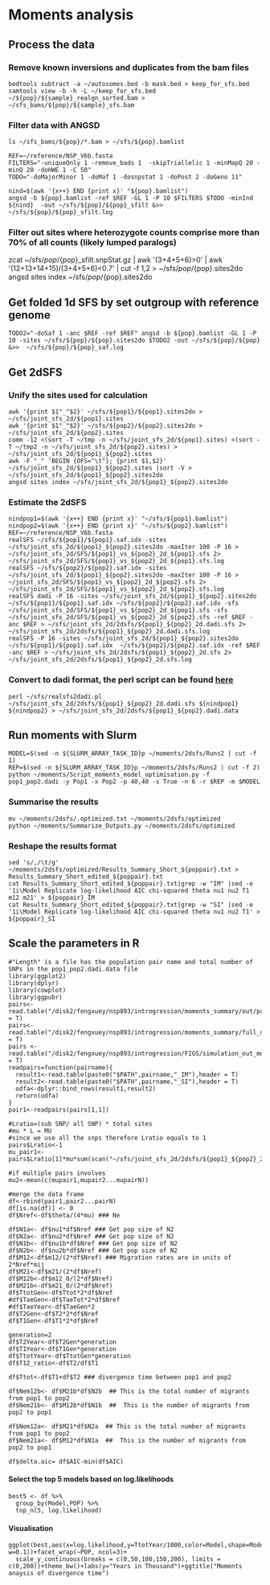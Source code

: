 # Moments analysis
## Process the data
### Remove known inversions and duplicates from the bam files
```
bedtools subtract -a ~/autosomes.bed -b mask.bed > keep_for_sfs.bed
samtools view -b -h -L ~/keep_for_sfs.bed ~/${pop}/${sample}_realgn_sorted.bam > ~/sfs_bams/${pop}/${sample}_sfs.bam
```
### Filter data with ANGSD
```
ls ~/sfs_bams/${pop}/*.bam > ~/sfs/${pop}.bamlist

REF=~/reference/NSP_V6b.fasta
FILTERS="-uniqueOnly 1 -remove_bads 1  -skipTriallelic 1 -minMapQ 20 -minQ 20 -doHWE 1 -C 50"
TODO="-doMajorMinor 1 -doMaf 1 -dosnpstat 1 -doPost 2 -doGeno 11"

nind=$(awk '{x++} END {print x}' "${pop}.bamlist")
angsd -b ${pop}.bamlist -ref $REF -GL 1 -P 10 $FILTERS $TODO -minInd ${nind}  -out ~/sfs/${pop}/${pop}_sfilt &>> ~/sfs/${pop}/${pop}_sfilt.log
```
### Filter out sites where heterozygote counts comprise more than 70% of all counts (likely lumped paralogs)
zcat ~/sfs/${pop}/${pop}_sfilt.snpStat.gz | awk '($3+$4+$5+$6)>0' | awk '($12+$13+$14+$15)/($3+$4+$5+$6)<0.7' | cut -f 1,2  > ~/sfs/${pop}/${pop}.sites2do
angsd sites index ~/sfs/${pop}/${pop}.sites2do

## Get folded 1d SFS by set outgroup with reference genome
``
TODO2="-doSaf 1 -anc $REF -ref $REF"
angsd -b ${pop}.bamlist -GL 1 -P 10 -sites ~/sfs/${pop}/${pop}.sites2do $TODO2 -out ~/sfs/${pop}/${pop} &>>  ~/sfs/${pop}/${pop}_saf.log
``

## Get 2dSFS
### Unify the sites used for calculation
```
awk '{print $1"_"$2}' ~/sfs/${pop1}/${pop1}.sites2do > ~/sfs/joint_sfs_2d/${pop1}.sites 
awk '{print $1"_"$2}' ~/sfs/${pop2}/${pop2}.sites2do > ~/sfs/joint_sfs_2d/${pop2}.sites 
comm -12 <(sort -T ~/tmp -n ~/sfs/joint_sfs_2d/${pop1}.sites) <(sort -T ~/tmp2 -n ~/sfs/joint_sfs_2d/${pop2}.sites) > ~/sfs/joint_sfs_2d/${pop1}_${pop2}.sites 
awk -F "_" 'BEGIN {OFS="\t"}; {print $1,$2}' ~/sfs/joint_sfs_2d/${pop1}_${pop2}.sites |sort -V > ~/sfs/joint_sfs_2d/${pop1}_${pop2}.sites2do 
angsd sites index ~/sfs/joint_sfs_2d/${pop1}_${pop2}.sites2do 
```
### Estimate the 2dSFS
```
nindpop1=$(awk '{x++} END {print x}' "~/sfs/${pop1}.bamlist")
nindpop2=$(awk '{x++} END {print x}' "~/sfs/${pop2}.bamlist")
REF=~/reference/NSP_V6b.fasta
realSFS ~/sfs/${pop1}/${pop1}.saf.idx -sites ~/sfs/joint_sfs_2d/${pop1}_${pop2}.sites2do -maxIter 100 -P 16 > ~/sfs/joint_sfs_2d/SFS/${pop1}_vs_${pop2}_2d_${pop1}.sfs 2> ~/sfs/joint_sfs_2d/SFS/${pop1}_vs_${pop2}_2d_${pop1}.sfs.log
realSFS ~/sfs/${pop2}/${pop2}.saf.idx -sites ~/sfs/joint_sfs_2d/${pop1}_${pop2}.sites2do -maxIter 100 -P 16 > ~/joint_sfs_2d/SFS/${pop1}_vs_${pop2}_2d_${pop2}.sfs 2> ~/sfs/joint_sfs_2d/SFS/${pop1}_vs_${pop2}_2d_${pop2}.sfs.log
realSFS dadi -P 16 -sites ~/sfs/joint_sfs_2d/${pop1}_${pop2}.sites2do ~/sfs/${pop1}/${pop1}.saf.idx ~/sfs/${pop2}/${pop2}.saf.idx -sfs ~/sfs/joint_sfs_2d/SFS/${pop1}_vs_${pop2}_2d_${pop1}.sfs -sfs ~/sfs/joint_sfs_2d/SFS/${pop1}_vs_${pop2}_2d_${pop2}.sfs -ref $REF -anc $REF > ~/sfs/joint_sfs_2d/2dsfs/${pop1}_${pop2}_2d.dadi.sfs 2> ~/sfs/joint_sfs_2d/2dsfs/${pop1}_${pop2}_2d.dadi.sfs.log
realSFS -P 16 -sites ~/sfs/joint_sfs_2d/${pop1}_${pop2}.sites2do ~/sfs/${pop1}/${pop1}.saf.idx  ~/sfs/${pop2}/${pop2}.saf.idx -ref $REF -anc $REF > ~/sfs/joint_sfs_2d/2dsfs/${pop1}_${pop2}_2d.sfs 2> ~/sfs/joint_sfs_2d/2dsfs/${pop1}_${pop2}_2d.sfs.log
```
### Convert to dadi format, the perl script can be found [here](https://github.com/z0on/2bRAD_denovo/blob/master/realsfs2dadi.pl)
```
perl ~/sfs/realsfs2dadi.pl ~/sfs/joint_sfs_2d/2dsfs/${pop1}_${pop2}_2d.dadi.sfs ${nindpop1} ${nindpop2} > ~/sfs/joint_sfs_2d/2dsfs/${pop1}_${pop2}.dadi.data
```
## Run moments with Slurm
```
MODEL=$(sed -n ${SLURM_ARRAY_TASK_ID}p ~/moments/2dsfs/Runs2 | cut -f 1)
REP=$(sed -n ${SLURM_ARRAY_TASK_ID}p ~/moments/2dsfs/Runs2 | cut -f 2)
python ~/moments/Script_moments_model_optimisation.py -f pop1_pop2.dadi -y Pop1 -x Pop2 -p 40,40 -s True -n 6 -r $REP -m $MODEL
```
### Summarise the results
```
mv ~/moments/2dsfs/.optimized.txt ~/moments/2dsfs/optimized
python ~/moments/Summarize_Outputs.py ~/moments/2dsfs/optimized
```
### Reshape the results format
```
sed 's/,/\t/g' ~/moments/2dsfs/optimized/Results_Summary_Short_${poppair}.txt > Results_Summary_Short_edited_${poppair}.txt
cat Results_Summary_Short_edited_${poppair}.txt|grep -w "IM" |sed -e '1i\Model Replicate log-likelihood AIC chi-squared theta nu1 nu2 T1 m12 m21' > ${poppair}_IM
cat Results_Summary_Short_edited_${poppair}.txt|grep -w "SI" |sed -e '1i\Model Replicate log-likelihood AIC chi-squared theta nu1 nu2 T1' > ${poppair}_SI
```
## Scale the parameters in R
```
#"Length" is a file has the population pair name and total number of SNPs in the pop1_pop2.dadi.data file
library(ggplot2)
library(dplyr)
library(cowplot)
library(ggpubr)
pairs<-read.table("/disk2/fengxuey/nsp893/introgression/moments_summary/out/pairs",header = T)
pairs<-read.table("/disk2/fengxuey/nsp893/introgression/moments_summary/full_dadiout/length",header = T)
pairs <- read.table("/disk2/fengxuey/nsp893/introgression/FIGS/simulation_out_moments/length2",header = T)
readpairs=function(pairname){
  result1<-read.table(paste0("$PATH",pairname,"_IM"),header = T)
  result2<-read.table(paste0("$PATH",pairname,"_SI"),header = T)
  odfa<-dplyr::bind_rows(result1,result2)  
  return(odfa)
}
pair1<-readpairs(pairs[1,1])

#Lratio=(sub SNP/ all SNP) * total sites
#mu * L = MU
#since we use all the snps therefore Lratio equals to 1
pairs$Lratio<-1
mu_pair1<-pairs$Lratio[1]*mu*sum(scan("~/sfs/joint_sfs_2d/2dsfs/${pop1}_${pop2}_2d.sfs"))

#if multiple pairs involves
mu2<-mean(c(mupair1,mupair2...mupairN))

#merge the data frame
df<-rbind(pair1,pair2...pairN)
df[is.na(df)] <- 0
df$Nref<-df$theta/(4*mu) ### Ne

df$N1a<- df$nu1*df$Nref ### Get pop size of N2
df$N2a<- df$nu2*df$Nref ### Get pop size of N2
df$N1b<- df$nu1b*df$Nref ### Get pop size of N2
df$N2b<- df$nu2b*df$Nref ### Get pop size of N2
df$M12<-df$m12/(2*df$Nref) ### Migration rates are in units of 2*Nref*mij
df$M21<-df$m21/(2*df$Nref) 
df$M12b<-df$m12_0/(2*df$Nref) 
df$M21b<-df$m21_0/(2*df$Nref) 
df$TtotGen<-df$Ttot*2*df$Nref
#df$TaeGen<-df$TaeTot*2*df$Nref
#df$TaeYear<-df$TaeGen*2
df$T2Gen<-df$T2*2*df$Nref
df$T1Gen<-df$T1*2*df$Nref

generation=2
df$T2Year<-df$T2Gen*generation
df$T1Year<-df$T1Gen*generation
df$TtotYear<-df$TtotGen*generation
df$T12_ratio<-df$T2/df$T1

df$Ttot<-df$T1+df$T2 ### divergence time between pop1 and pop2

df$Nem12b<- df$M21b*df$N2b  ## This is the total number of migrants from pop1 to pop2
df$Nem21b<- df$M12b*df$N1b  ##  This is the number of migrants from pop2 to pop1

df$Nem12a<- df$M21*df$N2a  ## This is the total number of migrants from pop1 to pop2
df$Nem21a<- df$M12*df$N1a  ##  This is the number of migrants from pop2 to pop1

df$delta.aic= df$AIC-min(df$AIC)
```
#### Select the top 5 models based on log.likelihoods
```
best5 <- df %>%
  group_by(Model,POP) %>%
  top_n(5, log.likelihood)
```

#### Visualisation 
```
ggplot(best,aes(x=log.likelihood,y=TtotYear/1000,color=Model,shape=Model))+geom_point(size=5,position=position_jitter(h=0.1, w=0.1))+facet_wrap(~POP, ncol=3)+
  scale_y_continuous(breaks = c(0,50,100,150,200), limits = c(0,200))+theme_bw()+labs(y="Years in Thousand")+ggtitle("Moments anaysis of divergence time")
```
